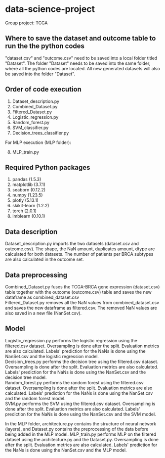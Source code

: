 # data-science-project
Group project: TCGA

## Where to save the dataset and outcome table to run the the python codes
"dataset.csv" and "outcome.csv" need to be saved into a local folder titled "Dataset". The folder "Dataset" needs to be saved into the same folder, where all the python codes are located. All new generated datasets will also be saved into the folder "Dataset".

## Order of code execution 
1. Dataset_description.py
2. Combined_Dataset.py
3. Filtered_Dataset.py
4. Logistic_regression.py
5. Random_forest.py
6. SVM_classifier.py
7. Decision_trees_classifier.py

For MLP execution (MLP folder):

8. MLP_train.py

## Required Python packages
1. pandas (1.5.3)
2. matplotlib (3.7.1)
3. seaborn (0.12.2)
4. numpy (1.23.5)
5. plotly (5.13.1)
6. skikit-learn (1.2.2)
7. torch (2.0.1)
8. imblearn (0.10.1)

## Data description
Dataset_description.py imports the two datasets (dataset.csv and outcome.csv). The shape, the NaN amount, duplicates amount, dtype are calculated for both datasets. The number of patients per BRCA subtypes are also calculated in the outcome set.

## Data preprocessing
Combined_Dataset.py fuses the TCGA-BRCA gene expression (dataset.csv) table together with the outcome (outcome.csv) table and saves the new dataframe as combined_dataset.csv\
Filtered_Dataset.py removes all the NaN values from combined_dataset.csv and saves the new dataframe as filtered.csv. The removed NaN values are also saved in a new file (NanSet.csv).

## Model
Logistic_regression.py performs the logistic regression using the filtered.csv dataset. Oversampling is done after the split. Evaluation metrics are also calculated. Labels' prediction for the NaNs is done using the NanSet.csv and the logistic regression model.\
Decision_trees.py performs the decision tree using the filtered.csv dataset. Oversampling is done after the split. Evaluation metrics are also calculated. Labels' prediction for the NaNs is done using the NanSet.csv and the decision tree model.\
Random_forest.py performs the random forest using the filtered.csv dataset. Oversampling is done after the split. Evaluation metrics are also calculated. Labels' prediction for the NaNs is done using the NanSet.csv and the random forest model.\
SVM.py performs the SVM using the filtered.csv dataset. Oversampling is done after the split. Evaluation metrics are also calculated. Labels' prediction for the NaNs is done using the NanSet.csv and the SVM model.

In the MLP folder, architecture.py contains the structure of neural network (layers), and Dataset.py contains the preprocessing of the data before being added in the MLP model. 
MLP_train.py performs MLP on the filtered dataset using the architecture.py and the Dataset.py. Oversampling is done after the split. Evaluation metrics are  also calculated. Labels' prediction for the NaNs is done using the NanSet.csv and the MLP model. 

